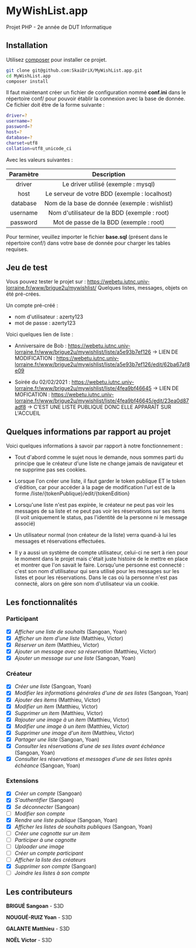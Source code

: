 # MyWishList.app
Projet PHP - 2e année de DUT Informatique

## Installation

Utilisez [composer](https://getcomposer.org/) pour installer ce projet.

```bash
git clone git@github.com:SkaiDriX/MyWishList.app.git
cd MyWishList.app
composer install
```
Il faut maintenant créer un fichier de configuration nommé **conf.ini** dans le répertoire conf/ pour pouvoir établir la connexion avec la base de donnée.
Ce fichier doit être de la forme suivante :

```bash
driver=?
username=?
password=?
host=?
database=?
charset=utf8
collation=utf8_unicode_ci
```

Avec les valeurs suivantes :

| Paramètre     | Description                                   |
| :------------:|:---------------------------------------------:|
| driver        | Le driver utilisé (exemple : mysql)           |
| host          | Le serveur de votre BDD (exemple : localhost) |
| database      | Nom de la base de donnée (exemple : wishlist) |
| username      | Nom d'utilisateur de la BDD (exemple : root)  |
| password      | Mot de passe de la BDD (exemple : root)       |

Pour terminer, veuillez importer le fichier **base.sql** (présent dans le répertoire conf/) dans votre base de donnée pour charger les tables requises.

## Jeu de test

Vous pouvez tester le projet sur : https://webetu.iutnc.univ-lorraine.fr/www/brigue2u/mywishlist/
Quelques listes, messages, objets on été pré-crées.

Un compte pré-créé :
- nom d'utilisateur : azerty123
- mot de passe : azerty123

Voici quelques lien de liste :

- Anniversaire de Bob : https://webetu.iutnc.univ-lorraine.fr/www/brigue2u/mywishlist/liste/a5e93b7ef126
  -> LIEN DE MODIFICATION : https://webetu.iutnc.univ-lorraine.fr/www/brigue2u/mywishlist/liste/a5e93b7ef126/edit/62ba67af8e09

- Soirée du 02/02/2021 : https://webetu.iutnc.univ-lorraine.fr/www/brigue2u/mywishlist/liste/4fea9bf46645
  -> LIEN DE MOFICATION : https://webetu.iutnc.univ-lorraine.fr/www/brigue2u/mywishlist/liste/4fea9bf46645/edit/23ea0d87adf8
  -> C'EST UNE LISTE PUBLIQUE DONC ELLE APPARAÎT SUR L'ACCUEIL


## Quelques informations par rapport au projet

Voici quelques informations à savoir par rapport à notre fonctionnement :
- Tout d'abord comme le sujet nous le demande, nous sommes parti du principe que le créateur d'une liste ne change jamais de navigateur et ne supprime pas ses cookies.
- Lorsque l'on créer une liste, il faut garder le token publique ET le token d'édition, car pour accéder à la page de modification l'url est de la forme /liste/{tokenPublique}/edit/{tokenEdition}

- Lorsqu'une liste n'est pas expirée, le créateur ne peut pas voir les messages de sa liste et ne peut pas voir les réservations sur ses items (il voit uniquement le status, pas l'identité de la personne ni le message associé)

- Un utilisateur normal (non créateur de la liste) verra quand-à lui les messages et réservations effectuées.

- Il y a aussi un système de compte utilisateur, celui-ci ne sert à rien pour le moment dans le projet mais c'était juste histoire de le mettre en place et montrer que l'on savait le faire. Lorsqu'une personne est connecté : c'est son nom d'utilisateur qui sera utilisé pour les messages sur les listes et pour les réservations. Dans le cas où la personne n'est pas connecté, alors on gére son nom d'utilisateur via un cookie.


## Les fonctionnalités

### Participant

- [X] *Afficher une liste de souhaits* (Sangoan, Yoan)
- [X] *Afficher un item d'une liste* (Matthieu, Victor)
- [X] *Réserver un item* (Matthieu, Victor)
- [X] *Ajouter un message avec sa réservation* (Matthieu, Victor)
- [X] *Ajouter un message sur une liste* (Sangoan, Yoan)

### Créateur
- [X] *Créer une liste* (Sangoan, Yoan)
- [X] *Modifier les informations générales d'une de ses listes* (Sangoan, Yoan)
- [X] *Ajouter des items* (Matthieu, Victor)
- [X] *Modifier un item*  (Matthieu, Victor)
- [X] *Supprimer un item* (Matthieu, Victor)
- [X] *Rajouter une image à un item* (Matthieu, Victor)
- [X] *Modifier une image à un item* (Matthieu, Victor)
- [X] *Supprimer une image d'un item* (Matthieu, Victor)
- [X] *Partager une liste* (Sangoan, Yoan)
- [X] *Consulter les réservations d'une de ses listes avant échéance* (Sangoan, Yoan)
- [X] *Consulter les réservations et messages d'une de ses listes après échéance* (Sangoan, Yoan)

### Extensions
- [X] *Créer un compte* (Sangoan) 
- [X] *S'authentifier* (Sangoan) 
- [X] *Se déconnecter* (Sangoan) 
- [ ] *Modifier son compte* 
- [X] *Rendre une liste publique* (Sangoan, Yoan)
- [X] *Afficher les listes de souhaits publiques* (Sangoan, Yoan)
- [ ] *Créer une cagnotte sur un item*
- [ ] *Participer à une cagnotte*
- [ ] *Uploader une image*
- [ ] *Créer un compte participant*
- [ ] *Afficher la liste des créateurs*
- [X] *Supprimer son compte* (Sangoan) 
- [ ] *Joindre les listes à son compte*

## Les contributeurs
**BRIGUÉ Sangoan** - S3D 

**NOUGUÉ-RUIZ Yoan** - S3D 

**GALANTE Matthieu** - S3D 

**NOËL Victor** - S3D 
